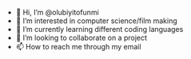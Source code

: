 - 👋 Hi, I’m @olubiyitofunmi
- 👀 I’m interested in computer science/film making 
- 🌱 I’m currently learning different coding languages
- 💞️ I’m looking to collaborate on a project 
- 📫 How to reach me through my email

<!---
olubiyi00/olubiyi00 is a ✨ special ✨ repository because its `README.md` (this file) appears on your GitHub profile.
You can click the Preview link to take a look at your changes.
--->
